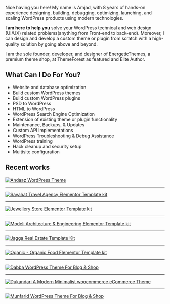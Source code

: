 Nice having you here! My name is Amjad, with 8 years of hands-on experience designing, building, debugging, optimizing, launching, and scaling WordPress products using modern technologies.

**I am here to help you** solve your WordPress technical and web design (UI/UX) related problems(anything from Front-end to back-end). Moreover, I can design and develop a custom theme or plugin from scratch with a high-quality solution by going above and beyond.

I am the sole founder, developer, and designer of EnergeticThemes, a premium theme shop, at ThemeForest as featured and Elite Author. 

## What Can I Do For You?
- Website and database optimization
- Build custom WordPress themes
- Build custom WordPress plugins
- PSD to WordPress
- HTML to WordPress
- WordPress Search Engine Optimization
- Extension of existing theme or plugin functionality
- Maintenance, Backups, & Updates
- Custom API Implementations
- WordPress Troubleshooting & Debug Assistance
- WordPress training
- Hack cleanup and security setup
- Multisite configuration


## Recent works

[![Andaaz WordPress Theme](https://raw.githubusercontent.com/amjadr360/amjadr360/c8f7e599044379cce08314d5a1fd72bbec6d300e/images/andaaz.png)](https://www.energeticthemes.com/themes/andaaz/)

* * *

[![Sayahat Travel Agency Elementor Template kit](https://raw.githubusercontent.com/amjadr360/amjadr360/main/images/sayahat.png)](https://energeticthemes.com/wp-templates/sayahat/)

* * *

[![Jewellery Store Elementor Template kit](https://raw.githubusercontent.com/amjadr360/amjadr360/main/images/jewellrywear.png)](https://energeticthemes.com/wp-templates/jewellrywear/)

* * *

[![Modeli Architecture & Engineering Elementor Template kit](https://raw.githubusercontent.com/amjadr360/amjadr360/main/images/modeli.png)](https://energeticthemes.com/wp-templates/modeli/)

* * *

[![Jagga Real Estate Template Kit](https://raw.githubusercontent.com/amjadr360/amjadr360/main/images/jagga.png)](https://energeticthemes.com/wp-templates/jagga/)

* * *

[![Oganic - Organic Food Elementor Template kit](https://raw.githubusercontent.com/amjadr360/amjadr360/main/images/oganic.png)](https://energeticthemes.com/wp-templates/oganic/)

* * *
[![Dabba WordPress Theme For Blog & Shop](https://raw.githubusercontent.com/amjadr360/amjadr360/main/images/dabba.png)](https://www.energeticthemes.com/themes/dabba/)

* * *

[![Dukandari A Modern Minimalist woocommerce eCommerce Theme](https://raw.githubusercontent.com/amjadr360/amjadr360/main/images/dukandari.png)](https://www.energeticthemes.com/themes/dukandari/)

* * *

[![Munfarid WordPress Theme For Blog & Shop](https://raw.githubusercontent.com/amjadr360/amjadr360/main/images/munfarid.png)](https://www.energeticthemes.com/themes/munfarid/)

